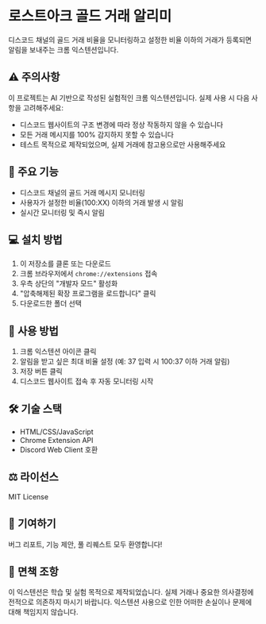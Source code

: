# 로스트아크 골드 거래 알리미

디스코드 채널의 골드 거래 비율을 모니터링하고 설정한 비율 이하의 거래가 등록되면 알림을 보내주는 크롬 익스텐션입니다.

## ⚠️ 주의사항

이 프로젝트는 AI 기반으로 작성된 실험적인 크롬 익스텐션입니다. 실제 사용 시 다음 사항을 고려해주세요:

- 디스코드 웹사이트의 구조 변경에 따라 정상 작동하지 않을 수 있습니다
- 모든 거래 메시지를 100% 감지하지 못할 수 있습니다
- 테스트 목적으로 제작되었으며, 실제 거래에 참고용으로만 사용해주세요

## 🚀 주요 기능

- 디스코드 채널의 골드 거래 메시지 모니터링
- 사용자가 설정한 비율(100:XX) 이하의 거래 발생 시 알림
- 실시간 모니터링 및 즉시 알림

## 💻 설치 방법

1. 이 저장소를 클론 또는 다운로드
2. 크롬 브라우저에서 `chrome://extensions` 접속
3. 우측 상단의 "개발자 모드" 활성화
4. "압축해제된 확장 프로그램을 로드합니다" 클릭
5. 다운로드한 폴더 선택

## 🔧 사용 방법

1. 크롬 익스텐션 아이콘 클릭
2. 알림을 받고 싶은 최대 비율 설정 (예: 37 입력 시 100:37 이하 거래 알림)
3. 저장 버튼 클릭
4. 디스코드 웹사이트 접속 후 자동 모니터링 시작

## 🛠 기술 스택

- HTML/CSS/JavaScript
- Chrome Extension API
- Discord Web Client 호환

## ⚖️ 라이선스

MIT License

## 🤝 기여하기

버그 리포트, 기능 제안, 풀 리퀘스트 모두 환영합니다!

## 📝 면책 조항

이 익스텐션은 학습 및 실험 목적으로 제작되었습니다. 실제 거래나 중요한 의사결정에 전적으로 의존하지 마시기 바랍니다. 익스텐션 사용으로 인한 어떠한 손실이나 문제에 대해 책임지지 않습니다.
